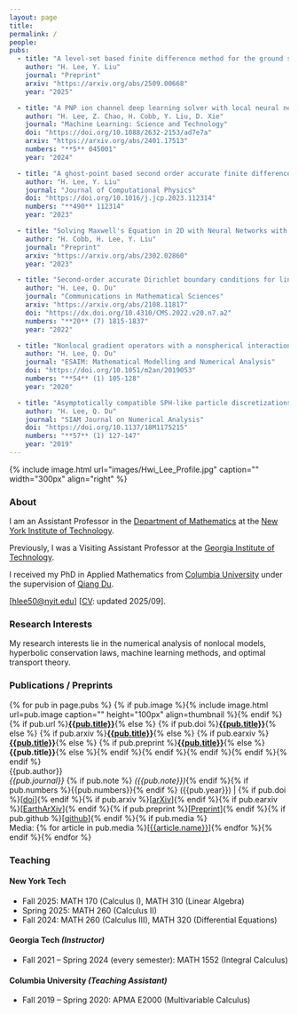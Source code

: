 ```yaml
---
layout: page
title:
permalink: /
people:
pubs:
  - title: "A level-set based finite difference method for the ground state Bose-Einstein condensates in smooth bounded domains"
    author: "H. Lee, Y. Liu"
    journal: "Preprint"
    arxiv: "https://arxiv.org/abs/2509.00668"
    year: "2025"

  - title: "A PNP ion channel deep learning solver with local neural network and finite element input data"
    author: "H. Lee, Z. Chao, H. Cobb, Y. Liu, D. Xie"
    journal: "Machine Learning: Science and Technology"
    doi: "https://doi.org/10.1088/2632-2153/ad7e7a"
    arxiv: "https://arxiv.org/abs/2401.17513"
    numbers: "**5** 045001"
    year: "2024"

  - title: "A ghost-point based second order accurate finite difference method on uniform orthogonal grids for electromagnetic scattering around curved perfect electric conductors with corners"
    author: "H. Lee, Y. Liu"
    journal: "Journal of Computational Physics"
    doi: "https://doi.org/10.1016/j.jcp.2023.112314"
    numbers: "**490** 112314"
    year: "2023"

  - title: "Solving Maxwell's Equation in 2D with Neural Networks with Local Converging Inputs"
    author: "H. Cobb, H. Lee, Y. Liu"
    journal: "Preprint"
    arxiv: "https://arxiv.org/abs/2302.02860"
    year: "2023"

  - title: "Second-order accurate Dirichlet boundary conditions for linear nonlocal diffusion problems"
    author: "H. Lee, Q. Du"
    journal: "Communications in Mathematical Sciences"
    arxiv: "https://arxiv.org/abs/2108.11817"
    doi: "https://dx.doi.org/10.4310/CMS.2022.v20.n7.a2"
    numbers: "**20** (7) 1815-1837"
    year: "2022"

  - title: "Nonlocal gradient operators with a nonspherical interaction neighborhood and their applications"
    author: "H. Lee, Q. Du"
    journal: "ESAIM: Mathematical Modelling and Numerical Analysis"
    doi: "https://doi.org/10.1051/m2an/2019053"
    numbers: "**54** (1) 105-128"
    year: "2020"

  - title: "Asymptotically compatible SPH-like particle discretizations of one dimensional linear advection models"
    author: "H. Lee, Q. Du"
    journal: "SIAM Journal on Numerical Analysis"
    doi: "https://doi.org/10.1137/18M1175215"
    numbers: "**57** (1) 127-147"
    year: "2019"
---
```


{% include image.html url="images/Hwi_Lee_Profile.jpg" caption="" width="300px" align="right" %}

### About

I am an Assistant Professor in the [Department of Mathematics]
at the [New York Institute of Technology].

Previously, I was a Visiting Assistant Professor at the [Georgia Institute of Technology].

I received my PhD in Applied Mathematics from [Columbia University]
under the supervision of [Qiang Du].

[[hlee50@nyit.edu]] [[CV]: updated 2025/09].

### Research Interests

My research interests lie in the numerical analysis of nonlocal models, hyperbolic conservation laws, machine learning methods, and optimal transport theory.

### Publications / Preprints

{% for pub in page.pubs %}
{% if pub.image %}{% include image.html url=pub.image caption="" height="100px" align=thumbnail %}{% endif %}
{% if pub.url %}[**{{pub.title}}**]({{pub.url}}){% else %}
{% if pub.doi %}[**{{pub.title}}**]({{pub.doi}}){% else %}
{% if pub.arxiv %}[**{{pub.title}}**]({{pub.arxiv}}){% else %}
{% if pub.earxiv %}[**{{pub.title}}**]({{pub.earxiv}}){% else %}
{% if pub.preprint %}[**{{pub.title}}**]({{pub.preprint}}){% else %}
**{{pub.title}}**{% else %}{% endif %}{% endif %}{% endif %}{% endif %}{% endif %}<br />
{{pub.author}}<br />
_{{pub.journal}}_ {% if pub.note %} _({{pub.note}})_{% endif %}{% if pub.numbers %}{{pub.numbers}}{% endif %} ({{pub.year}}) | {% if pub.doi %}[[doi]({{pub.doi}})]{% endif %}{% if pub.arxiv %}[[arXiv]({{pub.arxiv}})]{% endif %}{% if pub.earxiv %}[[EarthArXiv]({{pub.earxiv}})]{% endif %}{% if pub.preprint %}[[Preprint]({{pub.preprint}})]{% endif %}{% if pub.github %}[[github]({{pub.github}})]{% endif %}{% if pub.media %}<br />Media: {% for article in pub.media %}[[{{article.name}}]({{article.url}})]{% endfor %}{% endif %}{% endfor %}

### Teaching

#### **New York Tech**

- Fall 2025: MATH 170 (Calculus I), MATH 310 (Linear Algebra)
- Spring 2025: MATH 260 (Calculus II)
- Fall 2024: MATH 260 (Calculus III), MATH 320 (Differential Equations)

#### **Georgia Tech** _(Instructor)_

- Fall 2021 – Spring 2024 (every semester): MATH 1552 (Integral Calculus)

#### **Columbia University** _(Teaching Assistant)_

- Fall 2019 – Spring 2020: APMA E2000 (Multivariable Calculus)

<a rel="me" href="https://fosstodon.org/@dsrim"></a>

[Qiang Du]: https://www.apam.columbia.edu/faculty/qiang-du
[CV]: files/CV_Hwi_Lee_202509.pdf
[hlee50@nyit.edu]: mailto:hlee50@nyit.edu
[github page]: https://github.com/dsrim/
[Columbia University]: https://apam.columbia.edu
[Department of Mathematics]: https://www.nyit.edu/academics/arts-and-sciences/mathematics/
[New York Institute of Technology]: https://nyit.edu
[Georgia Institute of Technology]: https://www.gatech.edu/

